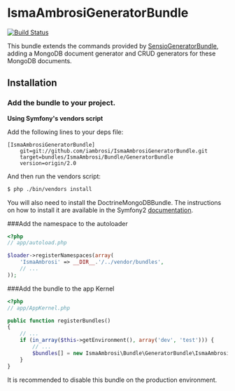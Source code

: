IsmaAmbrosiGeneratorBundle
==========================

[![Build Status](https://secure.travis-ci.org/iambrosi/IsmaAmbrosiGeneratorBundle.png?branch=2.0)](http://travis-ci.org/iambrosi/IsmaAmbrosiGeneratorBundle)

This bundle extends the commands provided by [SensioGeneratorBundle](https://github.com/sensio/SensioGeneratorBundle), adding a MongoDB document generator and CRUD generators for these MongoDB documents.

Installation
------------

### Add the bundle to your project.

**Using Symfony's vendors script**

Add the following lines to your deps file:

```
[IsmaAmbrosiGeneratorBundle]
    git=git://github.com/iambrosi/IsmaAmbrosiGeneratorBundle.git
    target=bundles/IsmaAmbrosi/Bundle/GeneratorBundle
    version=origin/2.0
```

And then run the vendors script:

```bash
$ php ./bin/vendors install
```

You will also need to install the DoctrineMongoDBBundle. The instructions on how to install it are available in the Symfony2 [documentation](http://symfony.com/doc/current/bundles/DoctrineMongoDBBundle/index.html).

###Add the namespace to the autoloader

```php
<?php
// app/autoload.php

$loader->registerNamespaces(array(
    'IsmaAmbrosi' => __DIR__.'/../vendor/bundles',
    // ...
));
```

###Add the bundle to the app Kernel

```php
<?php
// app/AppKernel.php

public function registerBundles()
{
	// ...
	if (in_array($this->getEnvironment(), array('dev', 'test'))) {
		// ...
    	$bundles[] = new IsmaAmbrosi\Bundle\GeneratorBundle\IsmaAmbrosiGeneratorBundle();
	}
}
```
It is recommended to disable this bundle on the production environment.
